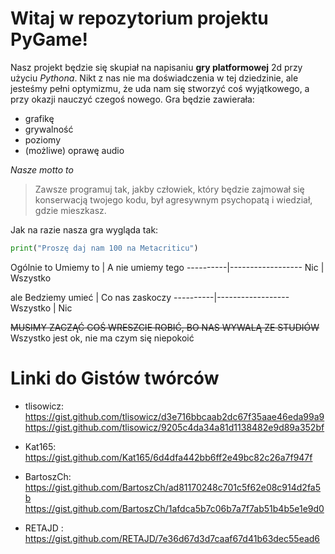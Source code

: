 # **Witaj w repozytorium projektu PyGame!**


Nasz projekt będzie się skupiał na napisaniu **gry platformowej** 2d przy użyciu *Pythona*. Nikt z nas nie ma doświadczenia w tej dziedzinie, ale jesteśmy pełni optymizmu, że uda nam się stworzyć coś wyjątkowego, a przy okazji nauczyć czegoś nowego.
Gra będzie zawierała:
* grafikę
* grywalność
* poziomy
* (możliwe) oprawę audio

_Nasze motto to_
>Zawsze programuj tak, jakby człowiek, który będzie zajmował się konserwacją twojego kodu, był agresywnym psychopatą i wiedział, gdzie mieszkasz.

Jak na razie nasza gra wygląda tak:
```Python
print("Proszę daj nam 100 na Metacriticu")
```
Ogólnie to
Umiemy to | A nie umiemy tego
----------|------------------
Nic | Wszystko

ale
Bedziemy umieć | Co nas zaskoczy
----------|------------------
Wszystko | Nic

~~MUSIMY ZACZĄĆ COŚ WRESZCIE ROBIĆ, BO NAS WYWALĄ ZE STUDIÓW~~
Wszystko jest ok, nie ma czym się niepokoić

# **Linki do Gistów twórców**
* tlisowicz:
 https://gist.github.com/tlisowicz/d3e716bbcaab2dc67f35aae46eda99a9
 https://gist.github.com/tlisowicz/9205c4da34a81d1138482e9d89a352bf
* Kat165:
 https://gist.github.com/Kat165/6d4dfa442bb6ff2e49bc82c26a7f947f
* BartoszCh:
 https://gist.github.com/BartoszCh/ad81170248c701c5f62e08c914d2fa5b
 https://gist.github.com/BartoszCh/1afdca5b7c06b7a7f7ab51b4b5e1e9d0

* RETAJD :
 https://gist.github.com/RETAJD/7e36d67d3d7caaf67d41b63dec55ead6
